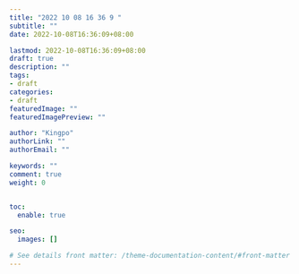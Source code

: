 ```yaml
---
title: "2022 10 08 16 36 9 "
subtitle: ""
date: 2022-10-08T16:36:09+08:00

lastmod: 2022-10-08T16:36:09+08:00
draft: true
description: ""
tags:
- draft
categories:
- draft
featuredImage: ""
featuredImagePreview: ""

author: "Kingpo"
authorLink: ""
authorEmail: ""

keywords: ""
comment: true
weight: 0


toc:
  enable: true

seo:
  images: []

# See details front matter: /theme-documentation-content/#front-matter
---
```


<!--more-->
